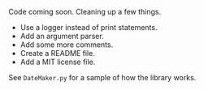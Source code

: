 Code coming soon. Cleaning up a few things.

* Use a logger instead of print statements.
* Add an argument parser.
* Add some more comments.
* Create a README file.
* Add a MIT license file.


See `DateMaker.py` for a sample of how the library works.


